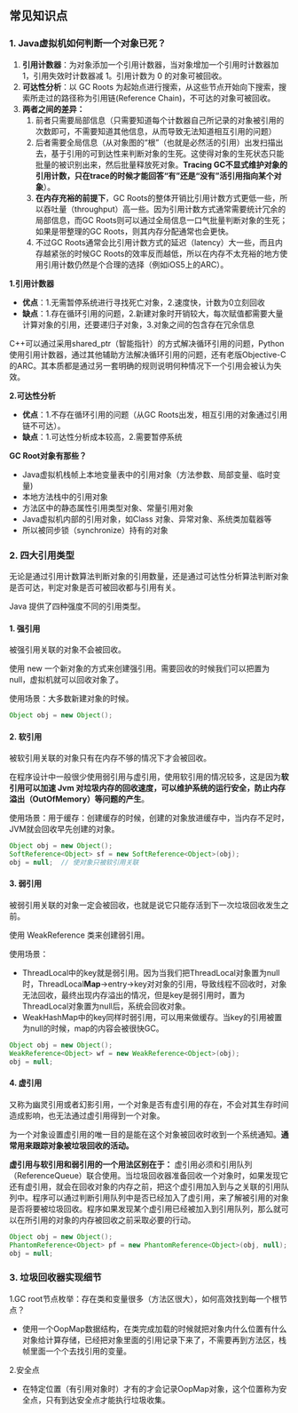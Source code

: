 ## 常见知识点

### 1. Java虚拟机如何判断一个对象已死？

1. **引用计数器**：为对象添加一个引用计数器，当对象增加一个引用时计数器加 1，引用失效时计数器减 1。引用计数为 0 的对象可被回收。
2. **可达性分析**：以 GC Roots 为起始点进行搜索，从这些节点开始向下搜索，搜索所走过的路径称为引用链(Reference Chain)，不可达的对象可被回收。
3. **两者之间的差异：**
   1. 前者只需要局部信息（只需要知道每个计数器自己所记录的对象被引用的次数即可，不需要知道其他信息，从而导致无法知道相互引用的问题）
   2. 后者需要全局信息（从对象图的“根”（也就是必然活的引用）出发扫描出去，基于引用的可到达性来判断对象的生死。这使得对象的生死状态只能批量的被识别出来，然后批量释放死对象。**Tracing GC不显式维护对象的引用计数，只在trace的时候才能回答“有”还是“没有”活引用指向某个对象**）。
   3. **在内存充裕的前提下**，GC Roots的整体开销比引用计数方式更低一些，所以吞吐量（throughput）高一些。因为引用计数方式通常需要统计冗余的局部信息，而GC Roots则可以通过全局信息一口气批量判断对象的生死；如果是带整理的GC Roots，则其内存分配通常也会更快。
   4. 不过GC Roots通常会比引用计数方式的延迟（latency）大一些，而且内存越紧张的时候GC Roots的效率反而越低，所以在内存不太充裕的地方使用引用计数仍然是个合理的选择（例如iOS5上的ARC）。

**1.引用计数器**

- **优点**：1.无需暂停系统进行寻找死亡对象，2.速度快，计数为0立刻回收
- **缺点**：1.存在循环引用的问题，2.新建对象时开销较大，每次赋值都需要大量计算对象的引用，还要递归子对象，3.对象之间的包含存在冗余信息

C++可以通过采用shared_ptr（智能指针）的方式解决循环引用的问题，Python使用引用计数器，通过其他辅助方法解决循环引用的问题，还有老版Objective-C的ARC。其本质都是通过另一套明确的规则说明何种情况下一个引用会被认为失效。

**2.可达性分析**

- **优点**：1.不存在循环引用的问题（从GC Roots出发，相互引用的对象通过引用链不可达）。
- **缺点**：1.可达性分析成本较高，2.需要暂停系统

**GC Root对象有那些？**

- Java虚拟机栈帧上本地变量表中的引用对象（方法参数、局部变量、临时变量)
- 本地方法栈中的引用对象
- 方法区中的静态属性引用类型对象、常量引用对象
- Java虚拟机内部的引用对象，如Class 对象、异常对象、系统类加载器等
- 所以被同步锁（synchronize）持有的对象

### 2. 四大引用类型

无论是通过引用计数算法判断对象的引用数量，还是通过可达性分析算法判断对象是否可达，判定对象是否可被回收都与引用有关。

Java 提供了四种强度不同的引用类型。

#### 1. 强引用

被强引用关联的对象不会被回收。

使用 new 一个新对象的方式来创建强引用。需要回收的时候我们可以把置为null，虚拟机就可以回收对象了。

使用场景：大多数新建对象的时候。

```java
Object obj = new Object();
```

#### 2. 软引用

被软引用关联的对象只有在内存不够的情况下才会被回收。

在程序设计中一般很少使用弱引用与虚引用，使用软引用的情况较多，这是因为**软引用可以加速 Jvm 对垃圾内存的回收速度，可以维护系统的运行安全，防止内存溢出（OutOfMemory）等问题的产生**。

使用场景：用于缓存：创建缓存的时候，创建的对象放进缓存中，当内存不足时，JVM就会回收早先创建的对象。

```java
Object obj = new Object();
SoftReference<Object> sf = new SoftReference<Object>(obj);
obj = null;  // 使对象只被软引用关联
```

#### 3. 弱引用

被弱引用关联的对象一定会被回收，也就是说它只能存活到下一次垃圾回收发生之前。

使用 WeakReference 类来创建弱引用。

使用场景：

- ThreadLocal中的key就是弱引用。因为当我们把ThreadLocal对象置为null时，ThreadLocal**Map**->entry->key对对象的引用，导致线程不回收时，对象无法回收，最终出现内存溢出的情况，但是key是弱引用时，置为ThreadLocal对象置为null后，系统会回收对象。
- WeakHashMap中的key同样时弱引用，可以用来做缓存。当key的引用被置为null的时候，map的内容会被很快GC。

```java
Object obj = new Object();
WeakReference<Object> wf = new WeakReference<Object>(obj);
obj = null;
```

#### 4. 虚引用

又称为幽灵引用或者幻影引用，一个对象是否有虚引用的存在，不会对其生存时间造成影响，也无法通过虚引用得到一个对象。

为一个对象设置虚引用的唯一目的是能在这个对象被回收时收到一个系统通知。**通常用来跟踪对象被垃圾回收的活动。**

**虚引用与软引用和弱引用的一个用法区别在于：** 虚引用必须和引用队列（ReferenceQueue）联合使用。当垃圾回收器准备回收一个对象时，如果发现它还有虚引用，就会在回收对象的内存之前，把这个虚引用加入到与之关联的引用队列中。程序可以通过判断引用队列中是否已经加入了虚引用，来了解被引用的对象是否将要被垃圾回收。程序如果发现某个虚引用已经被加入到引用队列，那么就可以在所引用的对象的内存被回收之前采取必要的行动。

```java
Object obj = new Object();
PhantomReference<Object> pf = new PhantomReference<Object>(obj, null);
obj = null;
```

### 3. 垃圾回收器实现细节

1.GC root节点枚举：存在类和变量很多（方法区很大），如何高效找到每一个根节点？

- 使用一个OopMap数据结构，在类完成加载的时候就把对象内什么位置有什么对象给计算存储，已经把对象里面的引用记录下来了，不需要再到方法区，栈帧里面一个个去找引用的变量。

2.安全点

- 在特定位置（有引用对象时）才有的才会记录OopMap对象，这个位置称为安全点，只有到达安全点才能执行垃圾收集。